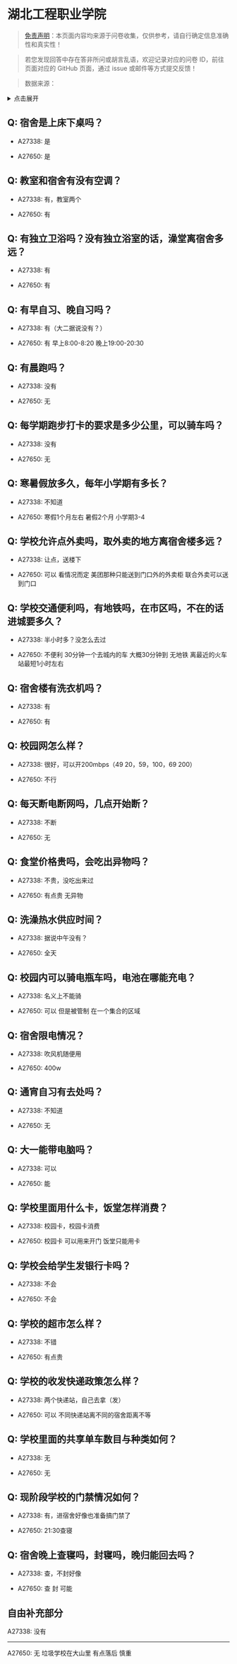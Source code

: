 # 湖北工程职业学院

> [免责声明](https://colleges.chat/#_3)：本页面内容均来源于问卷收集，仅供参考，请自行确定信息准确性和真实性！

> 若您发现回答中存在答非所问或胡言乱语，欢迎记录对应的问卷 ID，前往页面对应的 GitHub 页面，通过 issue 或邮件等方式提交反馈！

> 数据来源：

<details><summary>点击展开</summary>
<ul>
<li>A27338: 匿名 (2024 年 12 月)</li>
<li>A27650: 匿名 (2025 年 03 月)</li>
</ul>
</details>

## Q: 宿舍是上床下桌吗？

- A27338: 是

- A27650: 是

## Q: 教室和宿舍有没有空调？

- A27338: 有，教室两个

- A27650: 有

## Q: 有独立卫浴吗？没有独立浴室的话，澡堂离宿舍多远？

- A27338: 有

- A27650: 有

## Q: 有早自习、晚自习吗？

- A27338: 有（大二据说没有？）

- A27650: 有 早上8:00-8:20 晚上19:00-20:30

## Q: 有晨跑吗？

- A27338: 没有

- A27650: 无

## Q: 每学期跑步打卡的要求是多少公里，可以骑车吗？

- A27338: 没有

- A27650: 无

## Q: 寒暑假放多久，每年小学期有多长？

- A27338: 不知道

- A27650: 寒假1个月左右 暑假2个月 小学期3-4

## Q: 学校允许点外卖吗，取外卖的地方离宿舍楼多远？

- A27338: 让点，送楼下

- A27650: 可以 看情况而定 美团那种只能送到门口外的外卖柜 联合外卖可以送到门口

## Q: 学校交通便利吗，有地铁吗，在市区吗，不在的话进城要多久？

- A27338: 半小时多？没怎么去过

- A27650: 不便利 30分钟一个去城内的车 大概30分钟到 无地铁 离最近的火车站最短1小时左右

## Q: 宿舍楼有洗衣机吗？

- A27338: 有

- A27650: 有

## Q: 校园网怎么样？

- A27338: 很好，可以开200mbps（49 20，59，100，69 200）

- A27650: 不行

## Q: 每天断电断网吗，几点开始断？

- A27338: 不断

- A27650: 无

## Q: 食堂价格贵吗，会吃出异物吗？

- A27338: 不贵，没吃出来过

- A27650: 有点贵 无异物

## Q: 洗澡热水供应时间？

- A27338: 据说中午没有？

- A27650: 全天

## Q: 校园内可以骑电瓶车吗，电池在哪能充电？

- A27338: 名义上不能骑

- A27650: 可以 但是被管制 在一个集合的区域

## Q: 宿舍限电情况？

- A27338: 吹风机随便用

- A27650: 400w

## Q: 通宵自习有去处吗？

- A27338: 不知道

- A27650: 无

## Q: 大一能带电脑吗？

- A27338: 可以

- A27650: 能

## Q: 学校里面用什么卡，饭堂怎样消费？

- A27338: 校园卡，校园卡消费

- A27650: 校园卡 可以用来开门 饭堂只能用卡

## Q: 学校会给学生发银行卡吗？

- A27338: 不会

- A27650: 不会

## Q: 学校的超市怎么样？

- A27338: 不错

- A27650: 有点贵

## Q: 学校的收发快递政策怎么样？

- A27338: 两个快递站，自己去拿（发）

- A27650: 可以 不同快递站离不同的宿舍距离不等

## Q: 学校里面的共享单车数目与种类如何？

- A27338: 无

- A27650: 无

## Q: 现阶段学校的门禁情况如何？

- A27338: 有，进宿舍好像也准备搞门禁了

- A27650: 21:30查寝

## Q: 宿舍晚上查寝吗，封寝吗，晚归能回去吗？

- A27338: 查，不封好像

- A27650: 查 封 可能

## 自由补充部分

A27338: 没有

***

A27650: 无 垃圾学校在大山里 有点落后 慎重